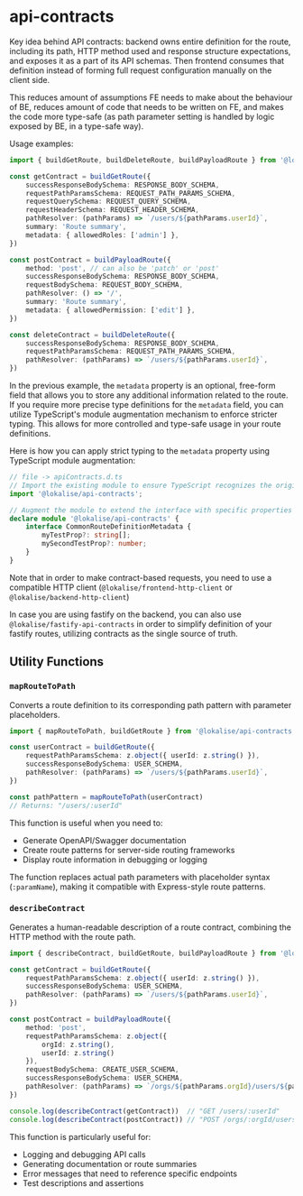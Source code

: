# api-contracts

Key idea behind API contracts: backend owns entire definition for the route, including its path, HTTP method used and
response structure expectations, and exposes it as a part of its API schemas. Then frontend consumes that definition
instead of forming full request configuration manually on the client side.

This reduces amount of assumptions FE needs to make about the behaviour of BE, reduces amount of code that needs to be
written on FE, and makes the code more type-safe (as path parameter setting is handled by logic exposed by BE, in a
type-safe way).

Usage examples:

```ts
import { buildGetRoute, buildDeleteRoute, buildPayloadRoute } from '@lokalise/api-contracts'

const getContract = buildGetRoute({
    successResponseBodySchema: RESPONSE_BODY_SCHEMA,
    requestPathParamsSchema: REQUEST_PATH_PARAMS_SCHEMA,
    requestQuerySchema: REQUEST_QUERY_SCHEMA,
    requestHeaderSchema: REQUEST_HEADER_SCHEMA,
    pathResolver: (pathParams) => `/users/${pathParams.userId}`,
    summary: 'Route summary',
    metadata: { allowedRoles: ['admin'] },
})

const postContract = buildPayloadRoute({
    method: 'post', // can also be 'patch' or 'post'
    successResponseBodySchema: RESPONSE_BODY_SCHEMA,
    requestBodySchema: REQUEST_BODY_SCHEMA,
    pathResolver: () => '/',
    summary: 'Route summary',
    metadata: { allowedPermission: ['edit'] },
})

const deleteContract = buildDeleteRoute({
    successResponseBodySchema: RESPONSE_BODY_SCHEMA,
    requestPathParamsSchema: REQUEST_PATH_PARAMS_SCHEMA,
    pathResolver: (pathParams) => `/users/${pathParams.userId}`,
})
```

In the previous example, the `metadata` property is an optional, free-form field that allows you to store any additional
information related to the route. If you require more precise type definitions for the `metadata` field, you can utilize
TypeScript's module augmentation mechanism to enforce stricter typing. This allows for more controlled and type-safe
usage in your route definitions.

Here is how you can apply strict typing to the `metadata` property using TypeScript module augmentation:
```typescript 
// file -> apiContracts.d.ts
// Import the existing module to ensure TypeScript recognizes the original definitions
import '@lokalise/api-contracts';

// Augment the module to extend the interface with specific properties
declare module '@lokalise/api-contracts' {
    interface CommonRouteDefinitionMetadata {
        myTestProp?: string[];
        mySecondTestProp?: number;
    }
}
```

Note that in order to make contract-based requests, you need to use a compatible HTTP client
(`@lokalise/frontend-http-client` or `@lokalise/backend-http-client`)

In case you are using fastify on the backend, you can also use `@lokalise/fastify-api-contracts` in order to simplify definition of your fastify routes, utilizing contracts as the single source of truth.

## Utility Functions

### `mapRouteToPath`

Converts a route definition to its corresponding path pattern with parameter placeholders.

```ts
import { mapRouteToPath, buildGetRoute } from '@lokalise/api-contracts'

const userContract = buildGetRoute({
    requestPathParamsSchema: z.object({ userId: z.string() }),
    successResponseBodySchema: USER_SCHEMA,
    pathResolver: (pathParams) => `/users/${pathParams.userId}`,
})

const pathPattern = mapRouteToPath(userContract)
// Returns: "/users/:userId"
```

This function is useful when you need to:
- Generate OpenAPI/Swagger documentation
- Create route patterns for server-side routing frameworks
- Display route information in debugging or logging

The function replaces actual path parameters with placeholder syntax (`:paramName`), making it compatible with Express-style route patterns.

### `describeContract`

Generates a human-readable description of a route contract, combining the HTTP method with the route path.

```ts
import { describeContract, buildGetRoute, buildPayloadRoute } from '@lokalise/api-contracts'

const getContract = buildGetRoute({
    requestPathParamsSchema: z.object({ userId: z.string() }),
    successResponseBodySchema: USER_SCHEMA,
    pathResolver: (pathParams) => `/users/${pathParams.userId}`,
})

const postContract = buildPayloadRoute({
    method: 'post',
    requestPathParamsSchema: z.object({ 
        orgId: z.string(),
        userId: z.string() 
    }),
    requestBodySchema: CREATE_USER_SCHEMA,
    successResponseBodySchema: USER_SCHEMA,
    pathResolver: (pathParams) => `/orgs/${pathParams.orgId}/users/${pathParams.userId}`,
})

console.log(describeContract(getContract))  // "GET /users/:userId"
console.log(describeContract(postContract)) // "POST /orgs/:orgId/users/:userId"
```

This function is particularly useful for:
- Logging and debugging API calls
- Generating documentation or route summaries
- Error messages that need to reference specific endpoints
- Test descriptions and assertions
